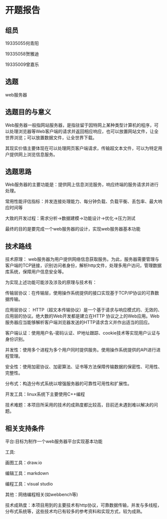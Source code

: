 # 开题报告
## 组员
19335055何青阳

19335058贺雅迪

19335009曾嘉乐

## 选题
web服务器

## 选题目的与意义
Web服务器一般指网站服务器，是指驻留于因特网上某种类型计算机的程序，可以处理浏览器等Web客户端的请求并返回相应响应，也可以放置网站文件，让全世界浏览；可以放置数据文件，让全世界下载。

其现实价值主要体现在可以处理网页客户端请求，传输超文本文件，可以为特定用户提供网上浏览信息服务。

## 选题思路

Web服务器的主要功能是：提供网上信息浏览服务，响应终端的服务请求并进行处理。

常用性能评估指标：并发连接处理能力、每分钟负载、负载平衡、丢包率、最大响应时间等

大致的开发过程：需求分析->数据建模->功能设计->优化->压力测试

最终的目的是要完成一个web服务器的设计，实现web服务器基本功能

## 技术路线

技术原理：
web服务器为用户提供网络信息获取服务。为此，服务器需要管理与客户端的TCP链接，识别访问者身份，解析http文件，处理多用户访问，管理数据库系统，保障用户信息安全等。

为实现上述功能可能涉及涉及的原理与技术有：

传输层协议：在传输层，使用操作系统提供的接口实现基于TCP/IP协议的可靠数据传输。

应用层协议： HTTP（超文本传输协议）是一个基于请求与响应模式的、无效的、应用层的协议。绝大数的Web开发都是建立在HTTP 协议之上的Web应用。Web服务器应当能够解析客户端浏览器发送的HTTP请求含义并作出适当的回应。

客户端认证：使用用户名-密码认证、IP地址跟踪、cookie技术等实现用户认证与身份识别。

并发性：使用多个进程为多个用户同时提供服务。使用操作系统提供的API进行进程管理。

安全性：使用加密协议、加密算法、证书等方法保障传输数据的保密性、可用性、完整性。

分布式：构造分布式系统以增强服务器的可靠性可用性和扩展性。

开发工具：linux系统下主要使用C++编程

技术难题：本项目所采用的技术的成熟度都比较高，目前还未遇到难以解决的问题。
## 相关支持条件
平台:目标为制作一个web服务器平台实现基本功能

工具:

画图工具：draw.io

编辑工具：markdown

编程工具：visual studio

其他：网络编程相关(如webbench等)

技术成熟度：本项目用到的主要技术有http协议，可靠数据传输，并发与多线程，分布式系统等，这些技术均已有较多的参考资料和实现方式，较为成熟。





